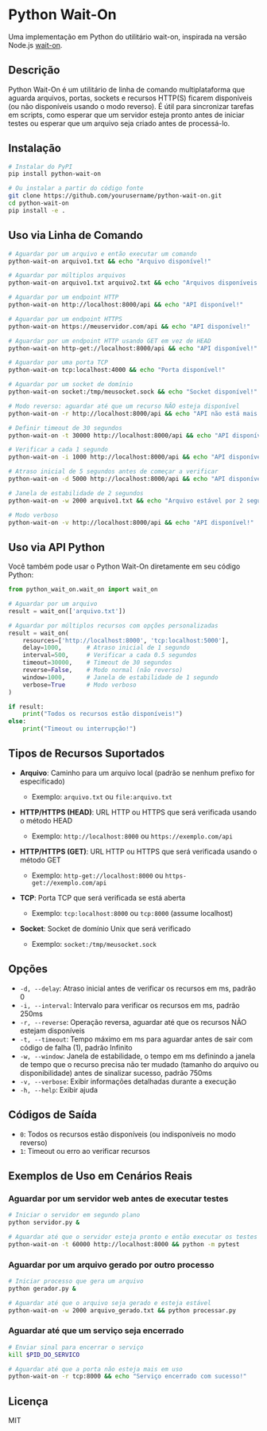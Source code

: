 # Python Wait-On

Uma implementação em Python do utilitário wait-on, inspirada na versão Node.js [wait-on](https://github.com/jeffbski/wait-on).

## Descrição

Python Wait-On é um utilitário de linha de comando multiplataforma que aguarda arquivos, portas, sockets e recursos HTTP(S) ficarem disponíveis (ou não disponíveis usando o modo reverso). É útil para sincronizar tarefas em scripts, como esperar que um servidor esteja pronto antes de iniciar testes ou esperar que um arquivo seja criado antes de processá-lo.

## Instalação

```bash
# Instalar do PyPI
pip install python-wait-on

# Ou instalar a partir do código fonte
git clone https://github.com/yourusername/python-wait-on.git
cd python-wait-on
pip install -e .
```

## Uso via Linha de Comando

```bash
# Aguardar por um arquivo e então executar um comando
python-wait-on arquivo1.txt && echo "Arquivo disponível!"

# Aguardar por múltiplos arquivos
python-wait-on arquivo1.txt arquivo2.txt && echo "Arquivos disponíveis!"

# Aguardar por um endpoint HTTP
python-wait-on http://localhost:8000/api && echo "API disponível!"

# Aguardar por um endpoint HTTPS
python-wait-on https://meuservidor.com/api && echo "API disponível!"

# Aguardar por um endpoint HTTP usando GET em vez de HEAD
python-wait-on http-get://localhost:8000/api && echo "API disponível!"

# Aguardar por uma porta TCP
python-wait-on tcp:localhost:4000 && echo "Porta disponível!"

# Aguardar por um socket de domínio
python-wait-on socket:/tmp/meusocket.sock && echo "Socket disponível!"

# Modo reverso: aguardar até que um recurso NÃO esteja disponível
python-wait-on -r http://localhost:8000/api && echo "API não está mais disponível!"

# Definir timeout de 30 segundos
python-wait-on -t 30000 http://localhost:8000/api && echo "API disponível!"

# Verificar a cada 1 segundo
python-wait-on -i 1000 http://localhost:8000/api && echo "API disponível!"

# Atraso inicial de 5 segundos antes de começar a verificar
python-wait-on -d 5000 http://localhost:8000/api && echo "API disponível!"

# Janela de estabilidade de 2 segundos
python-wait-on -w 2000 arquivo1.txt && echo "Arquivo estável por 2 segundos!"

# Modo verboso
python-wait-on -v http://localhost:8000/api && echo "API disponível!"
```

## Uso via API Python

Você também pode usar o Python Wait-On diretamente em seu código Python:

```python
from python_wait_on.wait_on import wait_on

# Aguardar por um arquivo
result = wait_on(['arquivo.txt'])

# Aguardar por múltiplos recursos com opções personalizadas
result = wait_on(
    resources=['http://localhost:8000', 'tcp:localhost:5000'],
    delay=1000,       # Atraso inicial de 1 segundo
    interval=500,     # Verificar a cada 0.5 segundos
    timeout=30000,    # Timeout de 30 segundos
    reverse=False,    # Modo normal (não reverso)
    window=1000,      # Janela de estabilidade de 1 segundo
    verbose=True      # Modo verboso
)

if result:
    print("Todos os recursos estão disponíveis!")
else:
    print("Timeout ou interrupção!")
```

## Tipos de Recursos Suportados

- **Arquivo**: Caminho para um arquivo local (padrão se nenhum prefixo for especificado)
  - Exemplo: `arquivo.txt` ou `file:arquivo.txt`

- **HTTP/HTTPS (HEAD)**: URL HTTP ou HTTPS que será verificada usando o método HEAD
  - Exemplo: `http://localhost:8000` ou `https://exemplo.com/api`

- **HTTP/HTTPS (GET)**: URL HTTP ou HTTPS que será verificada usando o método GET
  - Exemplo: `http-get://localhost:8000` ou `https-get://exemplo.com/api`

- **TCP**: Porta TCP que será verificada se está aberta
  - Exemplo: `tcp:localhost:8000` ou `tcp:8000` (assume localhost)

- **Socket**: Socket de domínio Unix que será verificado
  - Exemplo: `socket:/tmp/meusocket.sock`

## Opções

- `-d, --delay`: Atraso inicial antes de verificar os recursos em ms, padrão 0
- `-i, --interval`: Intervalo para verificar os recursos em ms, padrão 250ms
- `-r, --reverse`: Operação reversa, aguardar até que os recursos NÃO estejam disponíveis
- `-t, --timeout`: Tempo máximo em ms para aguardar antes de sair com código de falha (1), padrão Infinito
- `-w, --window`: Janela de estabilidade, o tempo em ms definindo a janela de tempo que o recurso precisa não ter mudado (tamanho do arquivo ou disponibilidade) antes de sinalizar sucesso, padrão 750ms
- `-v, --verbose`: Exibir informações detalhadas durante a execução
- `-h, --help`: Exibir ajuda

## Códigos de Saída

- `0`: Todos os recursos estão disponíveis (ou indisponíveis no modo reverso)
- `1`: Timeout ou erro ao verificar recursos

## Exemplos de Uso em Cenários Reais

### Aguardar por um servidor web antes de executar testes

```bash
# Iniciar o servidor em segundo plano
python servidor.py &

# Aguardar até que o servidor esteja pronto e então executar os testes
python-wait-on -t 60000 http://localhost:8000 && python -m pytest
```

### Aguardar por um arquivo gerado por outro processo

```bash
# Iniciar processo que gera um arquivo
python gerador.py &

# Aguardar até que o arquivo seja gerado e esteja estável
python-wait-on -w 2000 arquivo_gerado.txt && python processar.py
```

### Aguardar até que um serviço seja encerrado

```bash
# Enviar sinal para encerrar o serviço
kill $PID_DO_SERVICO

# Aguardar até que a porta não esteja mais em uso
python-wait-on -r tcp:8000 && echo "Serviço encerrado com sucesso!"
```

## Licença

MIT
